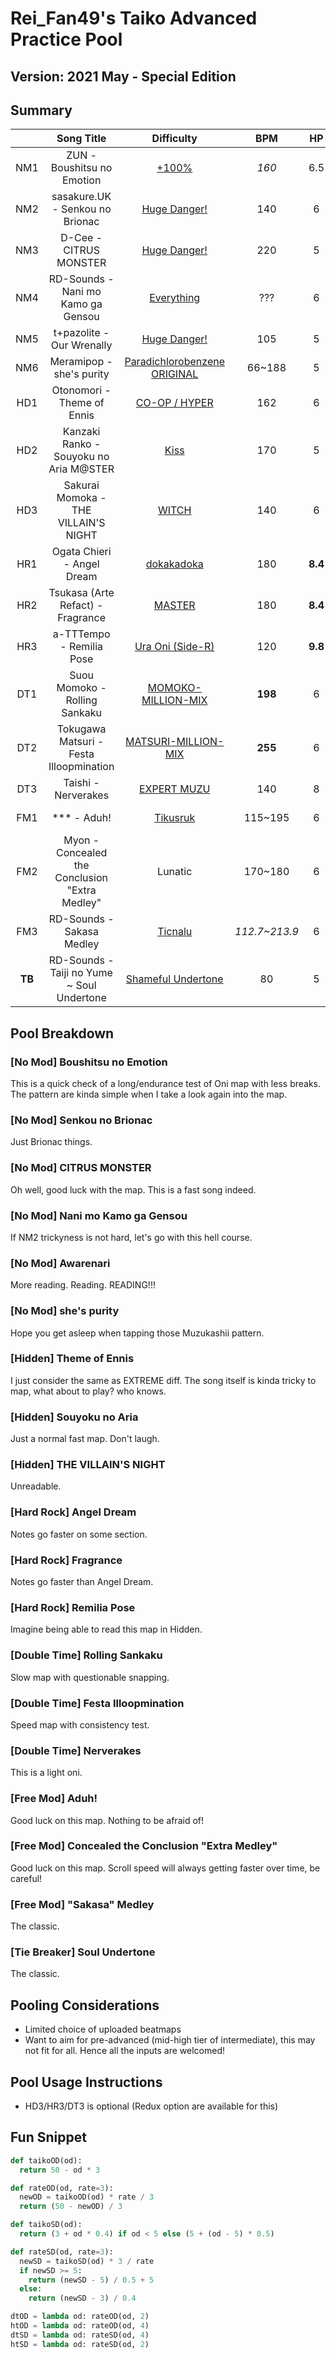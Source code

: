 # Rei_Fan49's Taiko Advanced Practice Pool

## Version: 2021 May - Special Edition

## Summary

|   | Song Title | Difficulty | BPM | HP | OD | SD | Count | Length |
|:-:|:-:|:-:|:-:|:-:|:-:|:-:|:-:|:-:|
| NM1 | ZUN - Boushitsu no Emotion | [+100%](https://osu.ppy.sh/beatmaps/267111?mode=taiko) | *160* | 6.5 | 6<br>*32ms* | 6<br>*x5.5* | 1,620 | 240 |
| NM2 | sasakure.UK - Senkou no Brionac | [Huge Danger!](https://osu.ppy.sh/beatmaps/2843667?mode=taiko) | 140 | 6 | 6<br>*32ms* | 6<br>*x5.5* | 747 | 135 |
| NM3 | D-Cee - CITRUS MONSTER | [Huge Danger!](https://osu.ppy.sh/beatmaps/2960601?mode=taiko) | 220 | 5 | 6<br>*32ms* | 6<br>*x5.5* | 817 | 119 |
| NM4 | RD-Sounds - Nani mo Kamo ga Gensou | [Everything](https://osu.ppy.sh/beatmaps/2706338?mode=taiko) | ??? | 6 | 7<br>*29ms* | 7<br>*x6.0* | 979 | 260 |
| NM5 | t+pazolite - Our Wrenally | [Huge Danger!](https://osu.ppy.sh/beatmaps/2933908?mode=taiko) | 105 | 5 | 6<br>*32ms* | 6<br>*x5.5* | 806 | 131 |
| NM6 | Meramipop - she's purity | [Paradichlorobenzene ORIGINAL](https://osu.ppy.sh/beatmaps/2537487?mode=taiko) | 66~188 | 5 | 7<br>*29ms* | 7<br>*x6.0* | 1,906 | 348 |
| HD1 | Otonomori - Theme of Ennis | [CO-OP / HYPER](https://osu.ppy.sh/beatmaps/2960085?mode=taiko) | 162 | 6 | 6<br>*32ms* | 6<br>*x5.5* | 1,117 | 189 |
| HD2 | Kanzaki Ranko - Souyoku no Aria M@STER | [Kiss](https://osu.ppy.sh/beatmaps/2895660?mode=taiko) | 170 | 5 | 6<br>*32ms* | 6<br>*x5.5* | 811 | 192 |
| HD3 | Sakurai Momoka - THE VILLAIN'S NIGHT | [WITCH](https://osu.ppy.sh/beatmaps/2861578?mode=taiko) | 140 | 6 | 6<br>*32ms* | 6<br>*x5.5* | 585 | 123 |
| HR1 | Ogata Chieri - Angel Dream | [dokakadoka](https://osu.ppy.sh/beatmaps/2894090?mode=taiko) | 180 | **8.4** | **7.7**<br>*26.9ms* | **7.7**<br>*x6.35* | 765 | 130 |
| HR2 | Tsukasa (Arte Refact) - Fragrance | [MASTER](https://osu.ppy.sh/beatmaps/2908364?mode=taiko) | 180 | **8.4** | **8.4**<br>*24.8ms* | **8.4**<br>*x6.7* | 449 | 65 |
| HR3 | a-TTTempo - Remilia Pose | [Ura Oni (Side-R)](https://osu.ppy.sh/beatmaps/2104532?mode=taiko) | 120 | **9.8** | **8.4**<br>*24.8ms* | **8.4**<br>*x6.7* | 433 | 81 |
| DT1 | Suou Momoko - Rolling Sankaku | [MOMOKO-MILLION-MIX](https://osu.ppy.sh/beatmaps/2857469?mode=taiko) | **198** | 6 | **8.88**<br>*23.33ms* | **1.875**<br>*x3.75* | 840 | **163** |
| DT2 | Tokugawa Matsuri - Festa Illoopmination | [MATSURI-MILLION-MIX](https://osu.ppy.sh/beatmaps/2628306?mode=taiko) | **255** | 6 | **9.55**<br>*21.33ms* | **2.813**<br>*x4.125* | 765 | **126** |
| DT3 | Taishi - Nerverakes | [EXPERT MUZU](https://osu.ppy.sh/beatmaps/2666645?mode=taiko) | 140 | 8 | **9.55**<br>*21.33ms* | **2.813**<br>*x4.125* | 541 | **53** |
| FM1 | \*\*\* - Aduh! | [Tikusruk](https://osu.ppy.sh/beatmaps/2706331?mode=taiko) | 115~195 | 6 | 7<br>*29ms* | 7<br>*x6.0* | 1,111 | 178 |
| FM2 | Myon - Concealed the Conclusion "Extra Medley" | Lunatic | 170~180 | 6 | 6<br>*32ms* | 6<br>*x5.5* | 1,026 | 185 |
| FM3 | RD-Sounds - Sakasa Medley | [Ticnalu](https://osu.ppy.sh/beatmaps/2796737?mode=taiko) | *112.7~213.9* | 6 | 6<br>*32ms* | 6<br>*x5.5* | 949 | 172 |
| **TB** | RD-Sounds - Taiji no Yume ~ Soul Undertone | [Shameful Undertone](https://osu.ppy.sh/beatmaps/2529209?mode=taiko) | 80 | 5 | 7<br>*29ms* | 7<br>*x6.0* | 2,300 | 385 |

## Pool Breakdown

### [No Mod] Boushitsu no Emotion

This is a quick check of a long/endurance test of Oni map with less breaks. The pattern are kinda simple when I take a look again into the map.

### [No Mod] Senkou no Brionac

Just Brionac things.

### [No Mod] CITRUS MONSTER

Oh well, good luck with the map. This is a fast song indeed.

### [No Mod] Nani mo Kamo ga Gensou

If NM2 trickyness is not hard, let's go with this hell course.

### [No Mod] Awarenari

More reading. Reading. READING!!!

### [No Mod] she's purity

Hope you get asleep when tapping those Muzukashii pattern.

### [Hidden] Theme of Ennis

I just consider the same as EXTREME diff. The song itself is kinda tricky to map, what about to play? who knows.

### [Hidden] Souyoku no Aria

Just a normal fast map. Don't laugh.

### [Hidden] THE VILLAIN'S NIGHT

Unreadable.

### [Hard Rock] Angel Dream

Notes go faster on some section.

### [Hard Rock] Fragrance

Notes go faster than Angel Dream.

### [Hard Rock] Remilia Pose

Imagine being able to read this map in Hidden.

### [Double Time] Rolling Sankaku

Slow map with questionable snapping.

### [Double Time] Festa Illoopmination

Speed map with consistency test.

### [Double Time] Nerverakes

This is a light oni.

### [Free Mod] Aduh!

Good luck on this map. Nothing to be afraid of!

### [Free Mod] Concealed the Conclusion "Extra Medley"

Good luck on this map. Scroll speed will always getting faster over time, be careful!

### [Free Mod] "Sakasa" Medley

The classic.

### [Tie Breaker] Soul Undertone

The classic.

## Pooling Considerations

- Limited choice of uploaded beatmaps
- Want to aim for pre-advanced (mid-high tier of intermediate), this may not fit for all. Hence all the inputs are welcomed!

## Pool Usage Instructions

- HD3/HR3/DT3 is optional (Redux option are available for this)

## Fun Snippet

```python
def taikoOD(od):
  return 50 - od * 3

def rateOD(od, rate=3):
  newOD = taikoOD(od) * rate / 3
  return (50 - newOD) / 3

def taikoSD(od):
  return (3 + od * 0.4) if od < 5 else (5 + (od - 5) * 0.5)

def rateSD(od, rate=3):
  newSD = taikoSD(od) * 3 / rate
  if newSD >= 5:
    return (newSD - 5) / 0.5 + 5
  else:
    return (newSD - 3) / 0.4

dtOD = lambda od: rateOD(od, 2)
htOD = lambda od: rateOD(od, 4)
dtSD = lambda od: rateSD(od, 4)
htSD = lambda od: rateSD(od, 2)
```